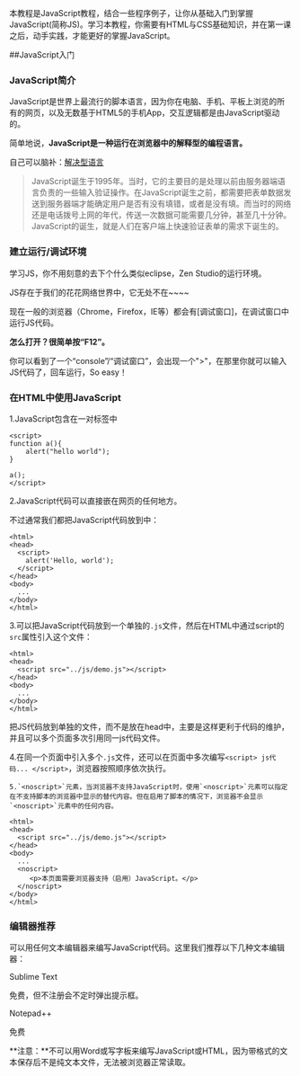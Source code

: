本教程是JavaScript教程，结合一些程序例子，让你从基础入门到掌握JavaScript(简称JS)。学习本教程，你需要有HTML与CSS基础知识，并在第一课之后，动手实践，才能更好的掌握JavaScript。

##JavaScript入门

### JavaScript简介

JavaScript是世界上最流行的脚本语言，因为你在电脑、手机、平板上浏览的所有的网页，以及无数基于HTML5的手机App，交互逻辑都是由JavaScript驱动的。

简单地说，**JavaScript是一种运行在浏览器中的解释型的编程语言。**

自己可以脑补：[解决型语言](http://baike.baidu.com/link?url=IdGBzXuI2g8KnK1tW8kHY1JHdRPl_Bcr-ZRdHkWx7C7OP97thwgBaW45DSPUZ4FLdJFIq6ZeZAHmh4RQ6Xqf5K)

> JavaScript诞生于1995年。当时，它的主要目的是处理以前由服务器端语言负责的一些输入验证操作。在JavaScript诞生之前，都需要把表单数据发送到服务器端才能确定用户是否有没有填错，或者是没有填。而当时的网络还是电话拨号上网的年代，传送一次数据可能需要几分钟，甚至几十分钟。JavaScript的诞生，就是人们在客户端上快速验证表单的需求下诞生的。

### 建立运行/调试环境

学习JS，你不用刻意的去下个什么类似eclipse，Zen Studio的运行环境。

JS存在于我们的花花网络世界中，它无处不在~~~~

现在一般的浏览器（Chrome，Firefox，IE等）都会有[调试窗口]，在调试窗口中运行JS代码。

**怎么打开？很简单按“F12”。**

你可以看到了一个“console”/“调试窗口”，会出现一个">"，在那里你就可以输入JS代码了，回车运行，So easy！

### 在HTML中使用JavaScript

1.JavaScript包含在一对<script></script>标签中

    <script>
    function a(){
        alert("hello world");
    }
    
    a();
    </script>

2.JavaScript代码可以直接嵌在网页的任何地方。

不过通常我们都把JavaScript代码放到<head>中：

    <html>
    <head>
      <script>
        alert('Hello, world');
      </script>
    </head>
    <body>
      ...
    </body>
    </html>

3.可以把JavaScript代码放到一个单独的`.js`文件，然后在HTML中通过script的`src`属性引入这个文件：

    <html>
    <head>
      <script src="../js/demo.js"></script>
    </head>
    <body>
      ...
    </body>
    </html>

把JS代码放到单独的文件，而不是放在head中，主要是这样更利于代码的维护，并且可以多个页面多次引用同一js代码文件。

4.在同一个页面中引入多个`.js`文件，还可以在页面中多次编写`<script> js代码... </script>`，浏览器按照顺序依次执行。

    5.`<noscript>`元素，当浏览器不支持JavaScript时，使用`<noscript>`元素可以指定在不支持脚本的浏览器中显示的替代内容。但在启用了脚本的情况下，浏览器不会显示`<noscript>`元素中的任何内容。

    <html>
    <head>
      <script src="../js/demo.js"></script>
    </head>
    <body>
      ...
      <noscript>
         <p>本页面需要浏览器支持（启用）JavaScript。</p>
      </noscript>
    </body>
    </html>


### 编辑器推荐

可以用任何文本编辑器来编写JavaScript代码。这里我们推荐以下几种文本编辑器：

Sublime Text

免费，但不注册会不定时弹出提示框。

Notepad++

免费

**注意：**不可以用Word或写字板来编写JavaScript或HTML，因为带格式的文本保存后不是纯文本文件，无法被浏览器正常读取。


